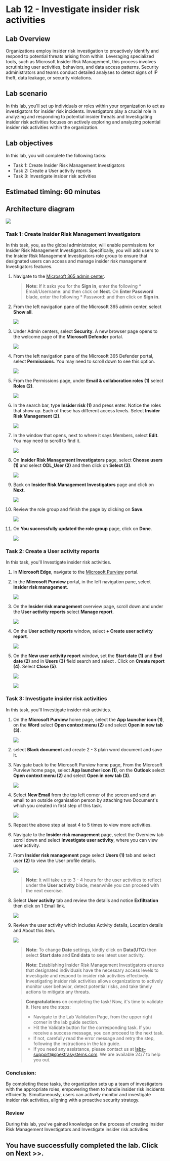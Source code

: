# Lab 12 - Investigate insider risk activities

## Lab Overview

Organizations employ insider risk investigation to proactively identify and respond to potential threats arising from within. Leveraging specialized tools, such as Microsoft Insider Risk Management, this process involves scrutinizing user activities, behaviors, and data access patterns. Security administrators and teams conduct detailed analyses to detect signs of IP theft, data leakage, or security violations.

## Lab scenario

In this lab, you'll set up individuals or roles within your organization to act as investigators for insider risk incidents. Investigators play a crucial role in analyzing and responding to potential insider threats and Investigating insider risk activities focuses on actively exploring and analyzing potential insider risk activities within the organization. 

## Lab objectives

In this lab, you will complete the following tasks:
+ Task 1: Create Insider Risk Management Investigators
+ Task 2: Create a User activity reports
+ Task 3: Investigate insider risk activities

## Estimated timing: 60 minutes

## Architecture diagram

![](../media/archi-7.png)


### Task 1: Create Insider Risk Management Investigators

In this task, you, as the global administrator, will enable permissions for Insider Risk Management Investigators. Specifically, you will add users to the Insider Risk Management Investigators role group to ensure that designated users can access and manage insider risk management Investigators features.

1. Navigate to the [Microsoft 365 admin center](https://admin.microsoft.com/#/homepage).

    >**Note:** If it asks you for the **Sign in**, enter the following * Email/Username: **<inject key="AzureAdUserEmail"></inject>** and then click on **Next**. On **Enter Password** blade, enter the following * Password: **<inject key="AzureAdUserPassword"></inject>** and then click on **Sign in**.

1. From the left navigation pane of the Microsoft 365 admin center, select **Show all**.

    ![](../media/sc-900-lab15-1-01.png)

1. Under Admin centers, select **Security**. A new browser page opens to the welcome page of the **Microsoft Defender** portal.

    ![](../media/sc-900-lab15-1-02.png)

1. From the left navigation pane of the Microsoft 365 Defender portal, select **Permissions**. You may need to scroll down to see this option.

    ![](../media/permissions.png)

1. From the Permissions page, under **Email & collaboration roles (1)** select **Roles (2)**.

    ![](../media/newone5.png)

1. In the search bar, type **Insider risk (1)** and press enter. Notice the roles that show up. Each of these has different access levels. Select **Insider Risk Management (2)**.

    ![](../media/lab11-image2.png)

1. In the window that opens, next to where it says Members, select **Edit**. You may need to scroll to find it.

    ![](../media/lab12-image2.png)

1. On **Insider Risk Management Investigators** page, select **Choose users (1)** and select **ODL_User <inject key="DeploymentID" enableCopy="false"/> (2)** and then click on **Select (3)**.

    ![](../media/lab12-image3.png)

1. Back on **Insider Risk Management Investigators** page and click on **Next**.
   
    ![](../media/lab12-image4.png)

1. Review the role group and finish the page by clicking on **Save**.
   
   ![](../media/lab12-image5.png)
  
1. On **You successfully updated the role group** page, click on **Done**.

    ![](../media/done2.png)
  
### Task 2: Create a User activity reports

In this task, you'll Investigate insider risk activities.

1. In **Microsoft Edge**, navigate to the [Microsoft Purview](https://compliance.microsoft.com/insiderriskmgmt) portal. 

1. In the **Microsoft Purview** portal, in the left navigation pane, select **Insider risk management**.

    ![](../media/insiderrisk.png)
 
1. On the **Insider risk management** overview page, scroll down and under the **User activity reports** select **Manage report**.

    ![](../media/managereports.png)

1. On the **User activity reports** window, select **+ Create user activity report**.

    ![](../media/activityreport.png)

1. On the **New user activity report** window, set the **Start date (1)** and **End date (2)** and in **Users (3)** field search and select <inject key="AzureAdUserEmail"></inject>. Click on **Create report (4)**. Select **Close (5)**.

    ![](../media/userendstart.png)

    ![](../media/close.png)

### Task 3: Investigate insider risk activities

In this task, you'll Investigate insider risk activities.

1. On the **Microsoft Purview** home page, select the **App launcher icon (1)**, on the **Word** select **Open context menu (2)** and select **Open in new tab (3)**. 

   ![](../media/opencontextmenu.png)
   
1. select **Black document** and 
   create  2 - 3 plain word document and save it.

1. Navigate back to the Microsoft Purview home page, From the Microsoft Purview home page, select **App launcher icon (1)**, on the **Outlook** select **Open context menu (2)** and select **Open in new tab (3)**.

    ![](../media/outlook11.png)

1. Select **New Email** from the top left corner of the screen and send an email to an outside organisation person by attaching two Document's  which you created in first step of this task.

    ![](../media/outlook12.png)

1. Repeat the above step at least 4 to 5 times to view more activities.   

1. Navigate to the **Insider risk management** page, select the Overview tab scroll down and select **Investigate user activity**, where you can view user activity.

1. From  **Insider risk management** page select **Users (1)** tab and select user **<inject key="AzureAdUserEmail"></inject> (2)** to view the User profile details.

      ![](../media/demo4.png)

   >**Note**: It will take up to 3 - 4 hours for the user activities to reflect under the **User activity** blade, meanwhile you can proceed with the next exercise. 

1. Select **User activity** tab and review the details and notice **Exfiltration** then click on 1 Email link.

     ![](../media/demo5.png)

1. Review the user activity which includes Activity details, Location details and About this item.

      ![](../media/demo6.png) 

    >**Note**: To change **Date** settings, kindly click on **Data(UTC)** then select **Start date** and **End data** to see latest user activity.
   
    >**Note**: Establishing Insider Risk Management Investigators ensures that designated individuals have the necessary access levels to investigate and respond to insider risk activities effectively. Investigating insider risk activities allows organizations to actively monitor user behavior, detect potential risks, and take timely actions to mitigate any threats.

    > **Congratulations** on completing the task! Now, it's time to validate it. Here are the steps:
   > - Navigate to the Lab Validation Page, from the upper right corner in the lab guide section.
   > - Hit the Validate button for the corresponding task. If you receive a success message, you can proceed to the next task. 
   > - If not, carefully read the error message and retry the step, following the instructions in the lab guide.
   > - If you need any assistance, please contact us at labs-support@spektrasystems.com. We are available 24/7 to help you out.

### Conclusion:
By completing these tasks, the organization sets up a team of investigators with the appropriate roles, empowering them to handle insider risk incidents efficiently. Simultaneously, users can actively monitor and investigate insider risk activities, aligning with a proactive security strategy.

### Review
During this lab, you've gained knowledge on the process of creating insider Risk Management Investigators and Investigate insider risk activities

## You have successfully completed the lab. Click on Next >>.
